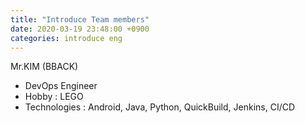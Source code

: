 ```yaml
---
title: "Introduce Team members"
date: 2020-03-19 23:48:00 +0900
categories: introduce eng
---
```


Mr.KIM (BBACK)
 - DevOps Engineer
 - Hobby : LEGO
 - Technologies : Android, Java, Python, QuickBuild, Jenkins, CI/CD
